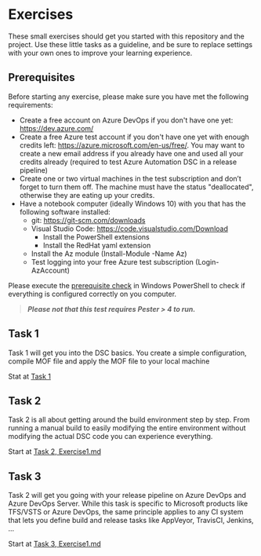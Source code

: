 # Exercises

These small exercises should get you started with this repository and the project. Use these little tasks as a guideline, and be sure to replace settings with your own ones to improve your learning experience.

## Prerequisites

Before starting any exercise, please make sure you have met the following requirements:

- Create a free account on Azure DevOps if you don't have one yet: <https://dev.azure.com/>
- Create a free Azure test account if you don't have one yet with enough credits left: <https://azure.microsoft.com/en-us/free/>. You may want to create a new email address if you already have one and used all your credits already (required to test Azure Automation DSC in a release pipeline)
- Create one or two virtual machines in the test subscription and don’t forget to turn them off. The machine must have the status "deallocated", otherwise they are eating up your credits.
- Have a notebook computer (ideally Windows 10) with you that has the following software installed:
  - git: https://git-scm.com/downloads
  - Visual Studio Code: https://code.visualstudio.com/Download
    - Install the PowerShell extensions
    - Install the RedHat yaml extension
   - Install the Az module (Install-Module -Name Az)
   - Test logging into your free Azure test subscription (Login-AzAccount)
 
Please execute the [prerequisite check](CheckPrereq.ps1) in Windows PowerShell to check if everything is configured correctly on you computer.

> ***Please not that this test requires Pester > 4 to run.***

## Task 1

Task 1 will get you into the DSC basics. You create a simple configuration, compile MOF file and apply the MOF file to your local machine

Stat at [Task 1](Task1/Exercise1.md)

## Task 2

Task 2 is all about getting around the build environment step by step. From running a manual build to easily modifying the entire environment without modifying the actual DSC code you can experience everything.  

Start at [Task 2, Exercise1.md](Task2/Exercise1.md)

## Task 3

Task 2 will get you going with your release pipeline on Azure DevOps and Azure DevOps Server. While this task is specific to Microsoft products like TFS/VSTS or Azure DevOps, the same principle applies to any CI system that lets you define build and release tasks like AppVeyor, TravisCI, Jenkins, ...  

Start at [Task 3, Exercise1.md](Task3/Exercise1.md)
